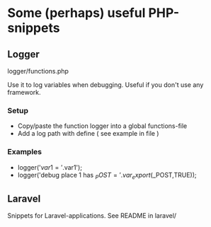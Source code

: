 # Some (perhaps) useful PHP-snippets

## Logger
logger/functions.php

Use it to log variables when debugging. Useful if you don't use any framework.

### Setup
- Copy/paste the function logger into a global functions-file
- Add a log path with define ( see example in file )

### Examples
- logger('$var1 = '.$var1');
- logger('debug place 1 has $_POST = '.var_export($_POST,TRUE));

## Laravel

Snippets for Laravel-applications. See README in laravel/
